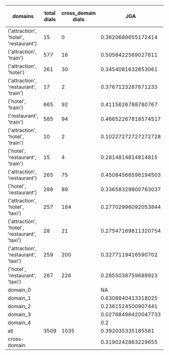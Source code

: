 | domains                                       |   total dials |   cross_domain dials | JGA                 | RSA                | TA                  | CDTA                |   total turns |   cross-domain turns |
|-----------------------------------------------|---------------|----------------------|---------------------|--------------------|---------------------|---------------------|---------------|----------------------|
| ('attraction', 'hotel', 'restaurant')         |            15 |                    0 | 0.3620689655172414  | 0.7683414056181913 | 0.6206896551724138  | NA                  |           116 |                    0 |
| ('attraction', 'train')                       |           577 |                   16 | 0.5056422569027611  | 0.8519800297229755 | 0.7531812725090036  | 0.4375              |          4165 |                   16 |
| ('attraction', 'hotel')                       |           261 |                   30 | 0.3454081632653061  | 0.7810135171490594 | 0.6096938775510204  | 0.4                 |          1960 |                   30 |
| ('attraction', 'restaurant', 'train')         |            17 |                    2 | 0.3767123287671233  | 0.7468880244565174 | 0.6232876712328768  | 0.25                |           146 |                    4 |
| ('hotel', 'train')                            |           665 |                   92 | 0.4115626788780767  | 0.8409919561827663 | 0.6792596832665522  | 0.5208333333333334  |          5241 |                   96 |
| ('restaurant', 'train')                       |           585 |                   94 | 0.46652267818574517 | 0.8639115237680749 | 0.7289416846652268  | 0.4270833333333333  |          4630 |                   96 |
| ('attraction', 'hotel', 'train')              |            10 |                    2 | 0.10227272727272728 | 0.5777736542275311 | 0.48863636363636365 | 0.5                 |            88 |                    2 |
| ('hotel', 'restaurant', 'train')              |            15 |                    4 | 0.2814814814814815  | 0.7489713913845188 | 0.6074074074074074  | 0.0                 |           135 |                    4 |
| ('attraction', 'restaurant')                  |           265 |                   75 | 0.45084566596194503 | 0.8201687617195653 | 0.6749471458773785  | 0.49333333333333335 |          1892 |                   75 |
| ('hotel', 'restaurant')                       |           288 |                   89 | 0.33658329800763037 | 0.8201937337943271 | 0.6278083933870284  | 0.4948453608247423  |          2359 |                   97 |
| ('attraction', 'hotel', 'taxi')               |           257 |                  184 | 0.27702996092053844 | 0.7506969903504899 | 0.5492835432045159  | 0.15348837209302327 |          2303 |                  215 |
| ('attraction', 'hotel', 'restaurant', 'taxi') |            28 |                   21 | 0.27547169811320754 | 0.751412592037591  | 0.5735849056603773  | 0.13333333333333333 |           265 |                   30 |
| ('attraction', 'restaurant', 'taxi')          |           259 |                  200 | 0.3277119416590702  | 0.7691773824954627 | 0.597538742023701   | 0.19101123595505617 |          2194 |                  267 |
| ('hotel', 'restaurant', 'taxi')               |           267 |                  226 | 0.2655038759689923  | 0.7951481212463356 | 0.5631782945736434  | 0.2521489971346705  |          2580 |                  349 |
| domain_0                                      |               |                      | NA                  | NA                 | NA                  | NA                  |             0 |                    0 |
| domain_1                                      |               |                      | 0.6308840413318025  | 0.849986019082347  | 0.71699196326062    | NA                  |         12194 |                    0 |
| domain_2                                      |               |                      | 0.2361524500907441  | 0.8102242496243578 | 0.6309255898366606  | 0.45941807044410415 |         13775 |                  653 |
| domain_3                                      |               |                      | 0.02768496420047733 | 0.6988925928943641 | 0.5026252983293557  | 0.11642743221690591 |          2095 |                  627 |
| domain_4                                      |               |                      | 0.2                 | 0.8241636141636143 | 0.7                 | 0.0                 |            10 |                    1 |
| all                                           |          3509 |                 1035 | 0.392035335185581   | 0.8189786188385456 | 0.6587589940870556  | 0.29117876658860264 |         28074 |                 1281 |
| cross-domain                                  |               |                      | 0.3190242863229655  | 0.7966659482822709 | 0.5958670643374521  | 0.29117876658860264 |          9388 |                 1281 |
